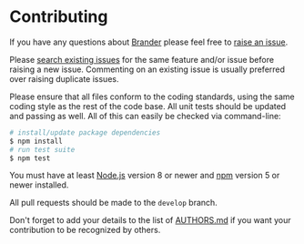 # Contributing

If you have any questions about [Brander](https://github.com/NotNinja/brander) please feel free to
[raise an issue](https://github.com/NotNinja/brander/issues/new).

Please [search existing issues](https://github.com/NotNinja/brander/issues) for the same feature and/or issue before
raising a new issue. Commenting on an existing issue is usually preferred over raising duplicate issues.

Please ensure that all files conform to the coding standards, using the same coding style as the rest of the code base.
All unit tests should be updated and passing as well. All of this can easily be checked via command-line:

``` bash
# install/update package dependencies
$ npm install
# run test suite
$ npm test
```

You must have at least [Node.js](https://nodejs.org) version 8 or newer and [npm](https://npmjs.com) version 5 or newer
installed.

All pull requests should be made to the `develop` branch.

Don't forget to add your details to the list of [AUTHORS.md](https://github.com/NotNinja/brander/blob/master/AUTHORS.md)
if you want your contribution to be recognized by others.
